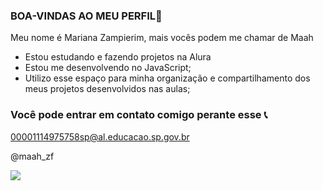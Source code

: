### BOA-VINDAS AO MEU PERFIL💜

Meu nome é Mariana Zampierim, mais vocês podem me chamar de Maah

- Estou estudando e fazendo projetos na Alura
- Estou me desenvolvendo no JavaScript;
- Utilizo esse espaço para minha organização e compartilhamento dos meus projetos desenvolvidos nas aulas;

### Você pode entrar em contato comigo perante esse 📞

00001114975758sp@al.educacao.sp.gov.br

@maah_zf

![](https://images.app.goo.gl/BSAx9RmrF7nAhpFq5)
